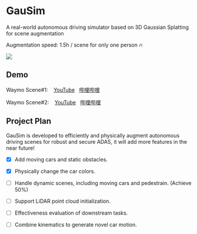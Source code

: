 # GauSim
A real-world autonomous driving simulator based on 3D Gaussian Splatting for scene augmentation

Augmentation speed: 1.5h / scene for only one person :fire: 

![](https://github.com/JiaxiongQ/GauSim/blob/main/Waymo_scene1.gif)

## Demo
Waymo Scene#1: $~~$ [YouTube](https://www.youtube.com/watch?v=nckwfcoBH3o) $~$ [哔哩哔哩](https://www.bilibili.com/video/BV1Gm411U7jR/?spm_id_from=333.337.search-card.all.click)

Waymo Scene#2: $~~$ [YouTube](https://www.youtube.com/watch?v=zXRlPgMIYWg) $~$ [哔哩哔哩](https://www.bilibili.com/video/BV1Sp421D7dT/?spm_id_from=333.337.search-card.all.click)

## Project Plan
GauSim is developed to efficiently and physically augment autonomous driving scenes for robust and secure ADAS, it will add more features in the near future!
- [x] Add moving cars and static obstacles.
- [x] Physically change the car colors.
- [ ] Handle dynamic scenes, including moving cars and pedestrain. (Achieve 50%)
- [ ] Support LiDAR point cloud initialization.
- [ ] Effectiveness evaluation of downstream tasks.
- [ ] Combine kinematics to generate novel car motion.

